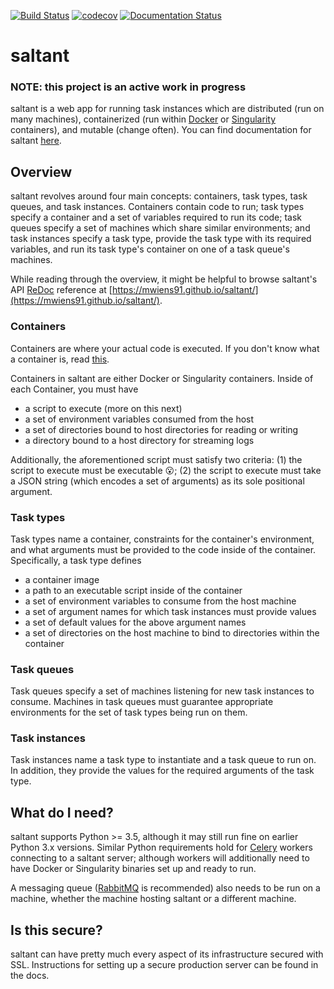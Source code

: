 [![Build Status](https://travis-ci.com/mwiens91/saltant.svg?branch=master)](https://travis-ci.com/mwiens91/saltant)
[![codecov](https://codecov.io/gh/mwiens91/saltant/branch/master/graph/badge.svg)](https://codecov.io/gh/mwiens91/saltant)
[![Documentation Status](https://readthedocs.org/projects/saltant/badge/?version=latest)](https://saltant.readthedocs.io/en/latest/?badge=latest)

# saltant

### NOTE: this project is an active work in progress

saltant is a web app for running task instances which are distributed
(run on many machines), containerized (run within
[Docker](https://www.docker.com/) or
[Singularity](https://www.sylabs.io/) containers), and mutable (change
often). You can find documentation for saltant
[here](https://saltant.readthedocs.io/en/latest/).

## Overview

saltant revolves around four main concepts: containers, task types, task
queues, and task instances. Containers contain code to run; task types
specify a container and a set of variables required to run its code;
task queues specify a set of machines which share similar environments;
and task instances specify a task type, provide the task type with its
required variables, and run its task type's container on one of a task
queue's machines.

While reading through the overview, it might be helpful to browse
saltant's API [ReDoc](https://github.com/Rebilly/ReDoc) reference at
[https://mwiens91.github.io/saltant/](https://mwiens91.github.io/saltant/).

### Containers

Containers are where your actual code is executed. If you don't know
what a container is, read [this](https://www.docker.com/what-container).

Containers in saltant are either Docker or Singularity containers.
Inside of each Container, you must have

+ a script to execute (more on this next)
+ a set of environment variables consumed from the host
+ a set of directories bound to host directories for reading or writing
+ a directory bound to a host directory for streaming logs

Additionally, the aforementioned script must satisfy two criteria: (1)
the script to execute must be executable :open_mouth:; (2) the script to
execute must take a JSON string (which encodes a set of arguments) as
its sole positional argument.

### Task types

Task types name a container, constraints for the container's
environment, and what arguments must be provided to the code inside of
the container.  Specifically, a task type defines

+ a container image
+ a path to an executable script inside of the container
+ a set of environment variables to consume from the host machine
+ a set of argument names for which task instances must provide values
+ a set of default values for the above argument names
+ a set of directories on the host machine to bind to directories within
  the container

### Task queues

Task queues specify a set of machines listening for new task instances
to consume. Machines in task queues must guarantee appropriate
environments for the set of task types being run on them.

### Task instances

Task instances name a task type to instantiate and a task queue to run
on. In addition, they provide the values for the required arguments of
the task type.

## What do I need?

saltant supports Python >= 3.5, although it may still run fine on
earlier Python 3.x versions. Similar Python requirements hold for
[Celery](https://github.com/celery/celery) workers connecting to a
saltant server; although workers will additionally need to have Docker
or Singularity binaries set up and ready to run.

A messaging queue ([RabbitMQ](https://www.rabbitmq.com/) is recommended)
also needs to be run on a machine, whether the machine hosting saltant
or a different machine.

## Is this secure?

saltant can have pretty much every aspect of its infrastructure secured
with SSL. Instructions for setting up a secure production server can be
found in the docs.
